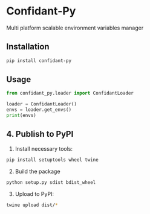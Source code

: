 # Confidant-Py

Multi platform scalable environment variables manager

## Installation

```sh
pip install confidant-py
```

## Usage

```python
from confidant_py.loader import ConfidantLoader

loader = ConfidantLoader()
envs = loader.get_envs()
print(envs)
```


## **4. Publish to PyPI**
1. Install necessary tools:
```sh
pip install setuptools wheel twine
```

2. Build the package

```sh
python setup.py sdist bdist_wheel
```

3. Upload to PyPI:

```sh
twine upload dist/*
```